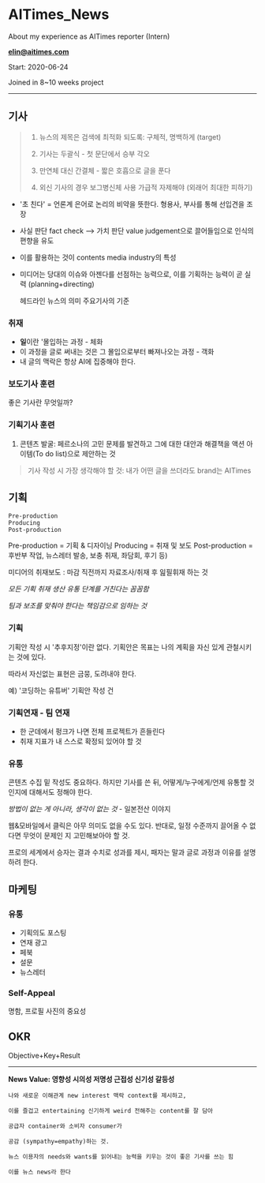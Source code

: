 # AITimes_News

About my experience as AITimes reporter (Intern)

**elin@aitimes.com**

Start: 2020-06-24 

Joined in 8~10 weeks project

-------------------------------------------------------------

## 기사

> 1. 뉴스의 제목은 검색에 최적화 되도록: 구체적, 명백하게 (target)
>
> 2. 기사는 두괄식 - 첫 문단에서 승부 각오
>
> 3. 만연체 대신 간결체 - 짧은 호흡으로 글을 푼다
>
> 4. 외신 기사의 경우 보그병신체 사용 가급적 자제해야 (외래어 최대한 피하기)

- '초 친다' = 언론계 은어로 논리의 비약을 뜻한다. 형용사, 부사를 통해 선입견을 조장
- 사실 판단 fact check --> 가치 판단 value judgement으로 끌어들임으로 인식의 편향을 유도
- 이를 활용하는 것이 contents media industry의 특성
- 미디어는 당대의 이슈와 아젠다를 선점하는 능력으로, 이를 기획하는 능력이 곧 실력 (planning+directing)

  헤드라인 뉴스의 의미
  주요기사의 기준

### 취재
  
  - **일**이란 '몰입하는 과정 - 체화
  - 이 과정을 글로 써내는 것은 그 몰입으로부터 빠져나오는 과정 - 객화
  - 내 글의 맥락은 항상 AI에 집중해야 한다. 
  

### 보도기사 훈련

  좋은 기사란 무엇일까?

### 기획기사 훈련

  1. 콘텐츠 발굴: 페르소나의 고민 문제를 발견하고 그에 대한 대안과 해결책을 액션 아이템(To do list)으로 제안하는 것
  
  > 기사 작성 시 가장 생각해야 할 것: 내가 어떤 글을 쓰더라도 brand는 AITimes
  
## 기획
  
  ```
  Pre-production 
  Producing
  Post-production
  ```
  
  Pre-production = 기획 & 디자이닝
  Producing = 취재 및 보도
  Post-production = 후반부 작업, 뉴스레터 발송, 보충 취재, 좌담회, 후기 등)
  
  
  미디어의 취재보도 : 마감 직전까지 자료조사/취재 후 잂필휘재 하는 것
  
  *모든 기획 취재 생산 유통 단계를 거친다는 꼼꼼함*
  
  *팀과 보조를 맞춰야 한다는 책임감으로 임하는 것*

### 기획

  기획안 작성 시 '추후지정'이란 없다. 기획안은 목표는 나의 계획을 자신 있게 관철시키는 것에 있다. 
  
  따라서 자신없는 표현은 금뭉, 도려내야 한다. 
  
  예) '코딩하는 유튜버' 기획안 작성 건

### 기획연재 - 팀 연재
  
  - 한 군데에서 펑크가 나면 전체 프로젝트가 흔들린다
  - 취재 지표가 내 스스로 확정되 있어야 할 것

### 유통
  
  콘텐츠 수집 밑 작성도 중요하다. 하지만 기사를 쓴 뒤, 어떻게/누구에게/언제 유통할 것인지에 대해서도 정해야 한다. 
  
  *방법이 없는 게 아니라, 생각이 없는 것* - 일본전산 이야지
  
  웹&모바일에서 클릭은 아무 의미도 없을 수도 있다. 반대로, 일정 수준까지 끌어올 수 없다면 무엇이 문제인 지 고민해보아야 할 것.
  
  프로의 세계에서 승자는 결과 수치로 성과를 제시, 패자는 말과 글로 과정과 이유를 설명하려 한다. 
  

## 마케팅

### 유통

  - 기획의도 포스팅 
  - 연재 광고
  - 페북
  - 설문 
  - 뉴스레터

### Self-Appeal
  
  명함, 프로필 사진의 중요성
  
## OKR

  Objective+Key+Result


-------------------------------------------------------------


**News Value: 영향성 시의성 저명성 근접성 신기성 갈등성**

```
나와 새로운 이해관계 new interest 맥락 context를 제시하고, 

이를 즐겁고 entertaining 신기하게 weird 전해주는 content를 잘 담아

공급자 container와 소비자 consumer가 

공감 (sympathy=empathy)하는 것.

뉴스 이용자의 needs와 wants를 읽어내는 능력을 키우는 것이 좋은 기사를 쓰는 힘

이를 뉴스 news라 한다
```
